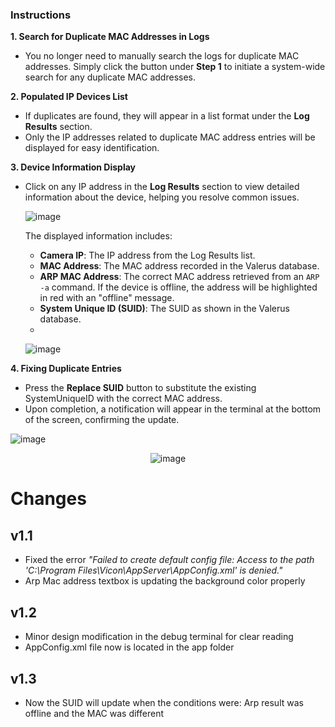 
### Instructions

**1. Search for Duplicate MAC Addresses in Logs**

- You no longer need to manually search the logs for duplicate MAC addresses. Simply click the button under **Step 1** to initiate a system-wide search for any duplicate MAC addresses.

**2. Populated IP Devices List**

- If duplicates are found, they will appear in a list format under the **Log Results** section.
- Only the IP addresses related to duplicate MAC address entries will be displayed for easy identification.

**3. Device Information Display**

- Click on any IP address in the **Log Results** section to view detailed information about the device, helping you resolve common issues.

  ![image](https://github.com/user-attachments/assets/3ee5fea0-1334-4933-a67b-637808378bde)

  
  The displayed information includes:
  
  - **Camera IP**: The IP address from the Log Results list.
  - **MAC Address**: The MAC address recorded in the Valerus database.
  - **ARP MAC Address**: The correct MAC address retrieved from an `ARP -a` command. If the device is offline, the address will be highlighted in red with an "offline" message.
  - **System Unique ID (SUID)**: The SUID as shown in the Valerus database.
  - 
  ![image](https://github.com/user-attachments/assets/494f6b71-61be-4881-8474-42965906c750)

**4. Fixing Duplicate Entries**

- Press the **Replace SUID** button to substitute the existing SystemUniqueID with the correct MAC address.
- Upon completion, a notification will appear in the terminal at the bottom of the screen, confirming the update.

![image](https://github.com/user-attachments/assets/b88c83a7-c48f-419a-bbd1-a36cf3f211bb)

<p align="center">
  <img src="https://github.com/user-attachments/assets/b88c83a7-c48f-419a-bbd1-a36cf3f211bb" alt="image">
</p>


# Changes

**v1.1**
---
- Fixed the error *"Failed to create default config file: Access to the path 'C:\Program Files\Vicon\AppServer\AppConfig.xml' is denied."*
- Arp Mac address textbox is updating the background color properly

**v1.2**
---
- Minor design modification in the debug terminal for clear reading
- AppConfig.xml file now is located in the app folder

**v1.3**
---
- Now the SUID will update when the conditions were: Arp result was offline and the MAC was different


